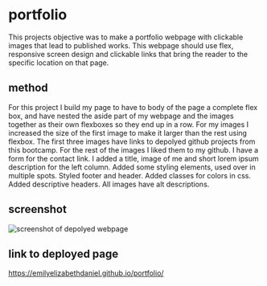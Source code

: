 # portfolio
This projects objective was to make a portfolio webpage with clickable images that lead to published works. This webpage should use flex, responsive screen design and clickable links that bring the reader to the specific location on that page. 

## method
For this project I build my page to have to body of the page a complete flex box, and have nested the aside part of my webpage and the images together as their own flexboxes so they end up in a row. For my images I increased the size of the first image to make it larger than the rest using flexbox. The first three images have links to depolyed github projects from this bootcamp. For the rest of the images I liked them to my github. I have a form for the contact link. I added a title, image of me and short lorem ipsum description for the left column. Added some styling elements, used over in multiple spots. Styled footer and header. Added classes for colors in css. Added descriptive headers. All images have alt descriptions. 


## screenshot 
![screenshot of depolyed webpage](./assets/images/screenshot.png) 



## link to deployed page 

https://emilyelizabethdaniel.github.io/portfolio/

